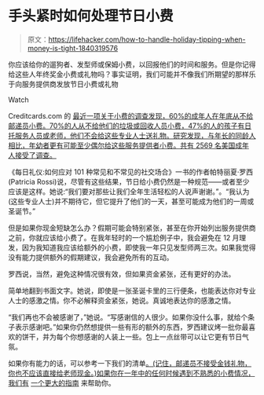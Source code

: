 # 手头紧时如何处理节日小费

> 原文：<https://lifehacker.com/how-to-handle-holiday-tipping-when-money-is-tight-1840319576>

你应该给你的遛狗者、发型师或保姆小费，以回报他们的时间和服务。但是你记得给这些人年终奖金小费或礼物吗？事实证明，我们可能并不像我们所期望的那样乐于向服务提供商发放节日小费或礼物

Watch

Creditcards.com 的 [最近一项关于小费的调查发现，60%的成年人在年底从不给邮递员小费。70%的人从不给他们的垃圾或回收人员小费，47%的人的孩子有日托服务人员或老师，他们不会给这些专业人士送礼物。研究发现，与年长的同龄人相比，年幼者更有可能至少偶尔给这些服务提供者小费。共有 2569 名美国成年人接受了调查。](https://www.creditcards.com/credit-card-news/tipping-poll/)

《每日礼仪:如何应对 101 种常见和不常见的社交场合》一书的作者帕特丽夏·罗西(Patricia Rossi)说，尽管有这些结果，节日给小费仍然是一种规范——或者至少应该是这样。她说:“我们要对那些让我们全年生活轻松的人说声谢谢。”。“我认为(这些专业人士)并不期待它，但它提升了他们的一天，甚至可能成为他们的一周或圣诞节。”

但是如果你现金短缺怎么办？假期可能会特别紧张，甚至在你开始列出服务提供商之前，你就应该给小费了。在我年轻时的一个尴尬例子中，我会避免在 12 月理发，因为我知道我应该给额外的小费，即使我一年只见发型师两三次。如果我觉得没有能力提供额外的假期建议，我会避免所有的互动。

罗西说，当然，避免这种情况很有效，但如果资金紧张，还有更好的办法。

简单地翻到书面文字。她说，即使是一张圣诞卡里的三行便条，也能表达你对专业人士的感激之情。你不必解释资金紧张，她说。真诚地表达你的感激之情。

“我们再也不会被感谢了，”她说。“写感谢信的人很少。如果你没什么事，就给个条子表示感谢吧。”如果你仍然想提供一些有形的额外的东西，罗西建议烤一批你最喜欢的饼干，并为每个你想感谢的人装上一些。包上一点丝带可以让它更有节日气氛。

如果你有能力的话，可以参考一下我们的清单[。(记住，邮递员不接受金钱礼物，你也不应该直接给老师现金。)如果你在一年中的任何时候遇到不熟悉的小费情况，我们有](https://twocents.lifehacker.com/who-and-how-much-to-tip-this-holiday-season-1830716631) [一个更大的指南](https://lifehacker.com/who-should-i-tip-and-how-much-5970143) 来帮助你。